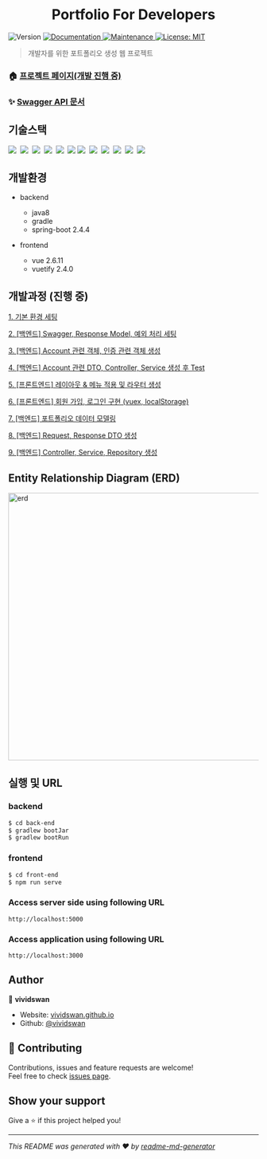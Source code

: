 <h1 align="center">Portfolio For Developers</h1>
<p>
  <img alt="Version" src="https://img.shields.io/badge/version-1.0.0-blue.svg?cacheSeconds=2592000" />
  <a href="https://vividswan.github.io/2021/03/21/%ED%94%84%EB%A1%9C%EC%A0%9D%ED%8A%B8-%EA%B0%9C%EB%B0%9C%EC%9E%90-%ED%8F%AC%ED%8A%B8%ED%8F%B4%EB%A6%AC%EC%98%A4-1.-%EA%B8%B0%EB%B3%B8-%ED%99%98%EA%B2%BD-%EC%84%B8%ED%8C%85.html" target="_blank">
    <img alt="Documentation" src="https://img.shields.io/badge/documentation-yes-brightgreen.svg" />
  </a>
  <a href="https://github.com/kefranabg/readme-md-generator/graphs/commit-activity" target="_blank">
    <img alt="Maintenance" src="https://img.shields.io/badge/Maintained%3F-yes-green.svg" />
  </a>
  <a href="#" target="_blank">
    <img alt="License: MIT" src="https://img.shields.io/github/license/vividswan/Portfolio-For-Developers" />
  </a>
</p>

> 개발자를 위한 포트폴리오 생성 웹 프로젝트

### 🏠 [프로젝트 페이지(개발 진행 중)](http://developers-portfolio.site/)

### ✨ [Swagger API 문서](http://developers-portfolio.site/docs/swagger-ui.html)

## 기술스택

<p>
  <img src="https://img.shields.io/badge/-SpringBoot-blue"/>&nbsp
  <img src="https://img.shields.io/badge/-JPA-red"/>&nbsp
  <img src="https://img.shields.io/badge/-MySQL-yellow"/>&nbsp
  <img src="https://img.shields.io/badge/-SWAGGER2-black"/>&nbsp
  <img src="https://img.shields.io/badge/-Vue.js-navy"/>&nbsp
  <img src="https://img.shields.io/badge/-JWT-blue"/>
  <img src="https://img.shields.io/badge/-Vuex-orange"/>&nbsp
  <img src="https://img.shields.io/badge/-Vuetify-black"/>&nbsp
  <img src="https://img.shields.io/badge/-Jenkins-yellow"/>&nbsp
  <img src="https://img.shields.io/badge/-GithubWebhook-navy"/>&nbsp
  <img src="https://img.shields.io/badge/-AWS-orange"/>&nbsp
  <img src="https://img.shields.io/badge/-Nginx-red"/>&nbsp
</p>
  
## 개발환경

- backend
  - java8
  - gradle
  - spring-boot 2.4.4

- frontend
  - vue 2.6.11
  - vuetify 2.4.0


## 개발과정 (진행 중)

[1. 기본 환경 세팅](https://vividswan.github.io/2021/03/21/%ED%94%84%EB%A1%9C%EC%A0%9D%ED%8A%B8-%EA%B0%9C%EB%B0%9C%EC%9E%90-%ED%8F%AC%ED%8A%B8%ED%8F%B4%EB%A6%AC%EC%98%A4-1.-%EA%B8%B0%EB%B3%B8-%ED%99%98%EA%B2%BD-%EC%84%B8%ED%8C%85.html)

[2. [백엔드] Swagger, Response Model, 예외 처리 세팅](https://vividswan.github.io/2021/04/10/%ED%94%84%EB%A1%9C%EC%A0%9D%ED%8A%B8-%EA%B0%9C%EB%B0%9C%EC%9E%90-%ED%8F%AC%ED%8A%B8%ED%8F%B4%EB%A6%AC%EC%98%A4-2.-%EB%B0%B1%EC%97%94%EB%93%9C-Swagger,-Response-Model,-%EC%98%88%EC%99%B8-%EC%B2%98%EB%A6%AC-%EC%84%B8%ED%8C%85.html)

[3. [백엔드] Account 관련 객체, 인증 관련 객체 생성
](https://vividswan.github.io/2021/04/16/%ED%94%84%EB%A1%9C%EC%A0%9D%ED%8A%B8-%EA%B0%9C%EB%B0%9C%EC%9E%90-%ED%8F%AC%ED%8A%B8%ED%8F%B4%EB%A6%AC%EC%98%A4-3.-%EB%B0%B1%EC%97%94%EB%93%9C-Account-%EA%B4%80%EB%A0%A8-%EA%B0%9D%EC%B2%B4,-%EC%9D%B8%EC%A6%9D-%EA%B4%80%EB%A0%A8-%EA%B0%9D%EC%B2%B4-%EC%83%9D%EC%84%B1.html)

[4. [백엔드] Account 관련 DTO, Controller, Service 생성 후 Test
](https://vividswan.github.io/2021/04/18/%ED%94%84%EB%A1%9C%EC%A0%9D%ED%8A%B8-%EA%B0%9C%EB%B0%9C%EC%9E%90-%ED%8F%AC%ED%8A%B8%ED%8F%B4%EB%A6%AC%EC%98%A4-4.-%EB%B0%B1%EC%97%94%EB%93%9C-Account-%EA%B4%80%EB%A0%A8-DTO,-Controller,-Service-%EC%83%9D%EC%84%B1-%ED%9B%84-Test.html)

[5. [프론트엔드] 레이아웃 & 메뉴 적용 및 라우터 생성
 ](https://vividswan.github.io/2021/04/19/%ED%94%84%EB%A1%9C%EC%A0%9D%ED%8A%B8-%EA%B0%9C%EB%B0%9C%EC%9E%90-%ED%8F%AC%ED%8A%B8%ED%8F%B4%EB%A6%AC%EC%98%A4-5.-%ED%94%84%EB%A1%A0%ED%8A%B8%EC%97%94%EB%93%9C-%EB%A0%88%EC%9D%B4%EC%95%84%EC%9B%83-&-%EB%A9%94%EB%89%B4-%EC%A0%81%EC%9A%A9-%EB%B0%8F-%EB%9D%BC%EC%9A%B0%ED%84%B0-%EC%83%9D%EC%84%B1.html)

[6. [프론트엔드] 회원 가입, 로그인 구현 (vuex, localStorage)
](https://vividswan.github.io/2021/04/20/%ED%94%84%EB%A1%9C%EC%A0%9D%ED%8A%B8-%EA%B0%9C%EB%B0%9C%EC%9E%90-%ED%8F%AC%ED%8A%B8%ED%8F%B4%EB%A6%AC%EC%98%A4-6.-%ED%94%84%EB%A1%A0%ED%8A%B8%EC%97%94%EB%93%9C-%ED%9A%8C%EC%9B%90-%EA%B0%80%EC%9E%85,-%EB%A1%9C%EA%B7%B8%EC%9D%B8-%EA%B5%AC%ED%98%84(vuex,-localStorage).html)

[7. [백엔드] 포트폴리오 데이터 모델링](https://vividswan.github.io/2021/04/26/%ED%94%84%EB%A1%9C%EC%A0%9D%ED%8A%B8-%EA%B0%9C%EB%B0%9C%EC%9E%90-%ED%8F%AC%ED%8A%B8%ED%8F%B4%EB%A6%AC%EC%98%A4-7.-%EB%B0%B1%EC%97%94%EB%93%9C-%ED%8F%AC%ED%8A%B8%ED%8F%B4%EB%A6%AC%EC%98%A4-%EB%8D%B0%EC%9D%B4%ED%84%B0-%EB%AA%A8%EB%8D%B8%EB%A7%81.html)

[8. [백엔드] Request, Response DTO 생성](https://vividswan.github.io/2021/04/30/%ED%94%84%EB%A1%9C%EC%A0%9D%ED%8A%B8-%EA%B0%9C%EB%B0%9C%EC%9E%90-%ED%8F%AC%ED%8A%B8%ED%8F%B4%EB%A6%AC%EC%98%A4-8.-%EB%B0%B1%EC%97%94%EB%93%9C-Request,-Response-DTO-%EC%83%9D%EC%84%B1.html)

[9. [백엔드] Controller, Service, Repository 생성](https://vividswan.github.io/2021/05/03/%ED%94%84%EB%A1%9C%EC%A0%9D%ED%8A%B8-%EA%B0%9C%EB%B0%9C%EC%9E%90-%ED%8F%AC%ED%8A%B8%ED%8F%B4%EB%A6%AC%EC%98%A4-9.-%EB%B0%B1%EC%97%94%EB%93%9C-Controller,-Service,-Repository-%EC%83%9D%EC%84%B1.html)

## Entity Relationship Diagram (ERD)

<img width="537" alt="erd" src="https://user-images.githubusercontent.com/54254402/116669987-31e52e80-a9da-11eb-8c81-e5d174b212d9.png">

## 실행 및 URL

### backend
```sh
$ cd back-end
$ gradlew bootJar
$ gradlew bootRun
```

### frontend
```sh
$ cd front-end
$ npm run serve
```

### Access server side using following URL

```
http://localhost:5000
```

### Access application using following URL

```
http://localhost:3000
```

## Author

👤 **vividswan**

* Website: [vividswan.github.io](https://vividswan.github.io/)
* Github: [@vividswan](https://github.com/vividswan)

## 🤝 Contributing

Contributions, issues and feature requests are welcome!<br />Feel free to check [issues page](https://github.com/vividswan/Portfolio-For-Developers/issues). 

## Show your support

Give a ⭐️ if this project helped you!

***
_This README was generated with ❤️ by [readme-md-generator](https://github.com/kefranabg/readme-md-generator)_
